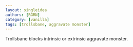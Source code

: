```yaml
---
layout: singleidea
authors: [RGRN]
category: [vanilla]
tags: [trollsbane, aggravate monster]
---
```

Trollsbane blocks intrinsic or extrinsic aggravate monster.
